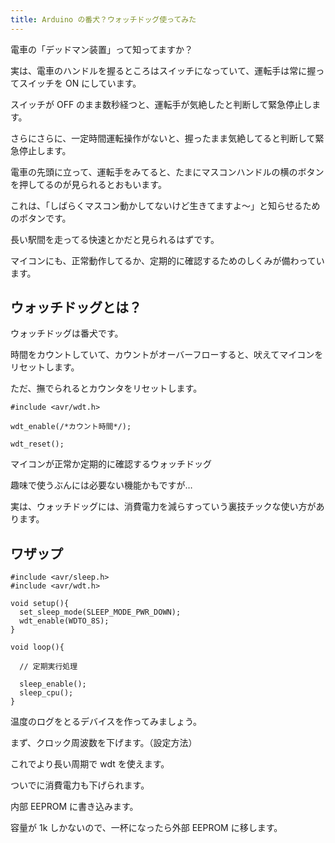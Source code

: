 ```yaml
---
title: Arduino の番犬？ウォッチドッグ使ってみた
---
```


電車の「デッドマン装置」って知ってますか？

実は、電車のハンドルを握るところはスイッチになっていて、運転手は常に握ってスイッチを ON にしています。

スイッチが OFF のまま数秒経つと、運転手が気絶したと判断して緊急停止します。

さらにさらに、一定時間運転操作がないと、握ったまま気絶してると判断して緊急停止します。

電車の先頭に立って、運転手をみてると、たまにマスコンハンドルの横のボタンを押してるのが見られるとおもいます。

これは、「しばらくマスコン動かしてないけど生きてますよ～」と知らせるためのボタンです。

長い駅間を走ってる快速とかだと見られるはずです。

マイコンにも、正常動作してるか、定期的に確認するためのしくみが備わっています。

## ウォッチドッグとは？

ウォッチドッグは番犬です。

時間をカウントしていて、カウントがオーバーフローすると、吠えてマイコンをリセットします。

ただ、撫でられるとカウンタをリセットします。

```C:
#include <avr/wdt.h>

wdt_enable(/*カウント時間*/);

wdt_reset();
```

マイコンが正常か定期的に確認するウォッチドッグ

趣味で使うぶんには必要ない機能かもですが…

実は、ウォッチドッグには、消費電力を減らすっていう裏技チックな使い方があります。

## ワザップ

```C:
#include <avr/sleep.h>
#include <avr/wdt.h>

void setup(){
  set_sleep_mode(SLEEP_MODE_PWR_DOWN);
  wdt_enable(WDTO_8S);
}

void loop(){

  // 定期実行処理

  sleep_enable();
  sleep_cpu();
}
```

温度のログをとるデバイスを作ってみましょう。

まず、クロック周波数を下げます。（設定方法）

これでより長い周期で wdt を使えます。

ついでに消費電力も下げられます。

内部 EEPROM に書き込みます。

容量が 1k しかないので、一杯になったら外部 EEPROM に移します。
